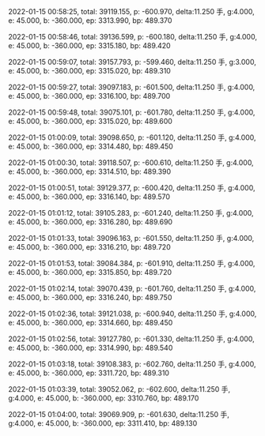 2022-01-15 00:58:25, total: 39119.155, p: -600.970, delta:11.250 手, g:4.000, e: 45.000, b: -360.000, ep: 3313.990, bp: 489.370

2022-01-15 00:58:46, total: 39136.599, p: -600.180, delta:11.250 手, g:4.000, e: 45.000, b: -360.000, ep: 3315.180, bp: 489.420

2022-01-15 00:59:07, total: 39157.793, p: -599.460, delta:11.250 手, g:3.000, e: 45.000, b: -360.000, ep: 3315.020, bp: 489.310

2022-01-15 00:59:27, total: 39097.183, p: -601.500, delta:11.250 手, g:4.000, e: 45.000, b: -360.000, ep: 3316.100, bp: 489.700

2022-01-15 00:59:48, total: 39075.101, p: -601.780, delta:11.250 手, g:4.000, e: 45.000, b: -360.000, ep: 3315.020, bp: 489.600

2022-01-15 01:00:09, total: 39098.650, p: -601.120, delta:11.250 手, g:4.000, e: 45.000, b: -360.000, ep: 3314.480, bp: 489.450

2022-01-15 01:00:30, total: 39118.507, p: -600.610, delta:11.250 手, g:4.000, e: 45.000, b: -360.000, ep: 3314.510, bp: 489.390

2022-01-15 01:00:51, total: 39129.377, p: -600.420, delta:11.250 手, g:4.000, e: 45.000, b: -360.000, ep: 3316.140, bp: 489.570

2022-01-15 01:01:12, total: 39105.283, p: -601.240, delta:11.250 手, g:4.000, e: 45.000, b: -360.000, ep: 3316.280, bp: 489.690

2022-01-15 01:01:33, total: 39096.163, p: -601.550, delta:11.250 手, g:4.000, e: 45.000, b: -360.000, ep: 3316.210, bp: 489.720

2022-01-15 01:01:53, total: 39084.384, p: -601.910, delta:11.250 手, g:4.000, e: 45.000, b: -360.000, ep: 3315.850, bp: 489.720

2022-01-15 01:02:14, total: 39070.439, p: -601.760, delta:11.250 手, g:4.000, e: 45.000, b: -360.000, ep: 3316.240, bp: 489.750

2022-01-15 01:02:36, total: 39121.038, p: -600.940, delta:11.250 手, g:4.000, e: 45.000, b: -360.000, ep: 3314.660, bp: 489.450

2022-01-15 01:02:56, total: 39127.780, p: -601.330, delta:11.250 手, g:4.000, e: 45.000, b: -360.000, ep: 3314.990, bp: 489.540

2022-01-15 01:03:18, total: 39108.383, p: -602.760, delta:11.250 手, g:4.000, e: 45.000, b: -360.000, ep: 3311.720, bp: 489.310

2022-01-15 01:03:39, total: 39052.062, p: -602.600, delta:11.250 手, g:4.000, e: 45.000, b: -360.000, ep: 3310.760, bp: 489.170

2022-01-15 01:04:00, total: 39069.909, p: -601.630, delta:11.250 手, g:4.000, e: 45.000, b: -360.000, ep: 3311.410, bp: 489.130